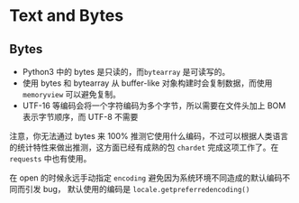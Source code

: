 # Text and Bytes

## Bytes

- Python3 中的 bytes 是只读的，而`bytearray` 是可读写的。
- 使用 bytes 和 bytearray 从 buffer-like 对象构建时会复制数据，而使用 `memoryview` 可以避免复制。
- UTF-16 等编码会将一个字符编码为多个字节，所以需要在文件头加上 BOM 表示字节顺序，而 UTF-8 不需要

注意，你无法通过 bytes 来 100% 推测它使用什么编码，不过可以根据人类语言的统计特性来做出推测，这方面已经有成熟的包 `chardet` 
完成这项工作了。在 `requests` 中也有使用。

在 open 的时候永远手动指定 `encoding` 避免因为系统环境不同造成的默认编码不同而引发 bug，
默认使用的编码是 `locale.getpreferredencoding()`
